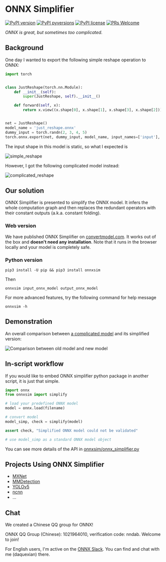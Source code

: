 # ONNX Simplifier

[![PyPI version](https://img.shields.io/pypi/v/onnx-simplifier.svg)](https://pypi.python.org/pypi/onnx-simplifier/)
[![PyPI pyversions](https://img.shields.io/pypi/pyversions/onnx-simplifier.svg)](https://pypi.python.org/pypi/onnx-simplifier/)
[![PyPI license](https://img.shields.io/pypi/l/onnx-simplifier.svg)](https://pypi.python.org/pypi/onnx-simplifier/)
[![PRs Welcome](https://img.shields.io/badge/PRs-welcome-brightgreen.svg)](https://github.com/daquexian/onnx-simplifier/pulls)

_ONNX is great, but sometimes too complicated._

## Background

One day I wanted to export the following simple reshape operation to ONNX:

```python
import torch


class JustReshape(torch.nn.Module):
    def __init__(self):
        super(JustReshape, self).__init__()

    def forward(self, x):
        return x.view((x.shape[0], x.shape[1], x.shape[3], x.shape[2]))


net = JustReshape()
model_name = 'just_reshape.onnx'
dummy_input = torch.randn(2, 3, 4, 5)
torch.onnx.export(net, dummy_input, model_name, input_names=['input'], output_names=['output'])
```

The input shape in this model is static, so what I expected is

![simple_reshape](imgs/simple_reshape.png)

However, I got the following complicated model instead:

![complicated_reshape](imgs/complicated_reshape.png)

## Our solution

ONNX Simplifier is presented to simplify the ONNX model. It infers the whole computation graph
and then replaces the redundant operators with their constant outputs (a.k.a. constant folding).

### Web version

We have published ONNX Simplifier on [convertmodel.com](https://www.convertmodel.com/#input=onnx&output=onnx). It works out of the box and **doesn't need any installation**. Note that it runs in the browser locally and your model is completely safe.

### Python version


```
pip3 install -U pip && pip3 install onnxsim
```

Then

```
onnxsim input_onnx_model output_onnx_model
```

For more advanced features, try the following command for help message

```
onnxsim -h
```

## Demonstration

An overall comparison between
[a complicated model](https://github.com/JDAI-CV/DNNLibrary/issues/17#issuecomment-455934190)
and its simplified version:

![Comparison between old model and new model](imgs/comparison.png)

## In-script workflow

If you would like to embed ONNX simplifier python package in another script, it is just that simple.

```python
import onnx
from onnxsim import simplify

# load your predefined ONNX model
model = onnx.load(filename)

# convert model
model_simp, check = simplify(model)

assert check, "Simplified ONNX model could not be validated"

# use model_simp as a standard ONNX model object
```

You can see more details of the API in [onnxsim/onnx_simplifier.py](onnxsim/onnx_simplifier.py)

## Projects Using ONNX Simplifier

* [MXNet](https://mxnet.apache.org/versions/1.9.1/api/python/docs/tutorials/deploy/export/onnx.html#Simplify-the-exported-ONNX-model)
* [MMDetection](https://github.com/open-mmlab/mmdetection)
* [YOLOv5](https://github.com/ultralytics/yolov5)
* [ncnn](https://github.com/Tencent/ncnn)
* ...

## Chat

We created a Chinese QQ group for ONNX!

ONNX QQ Group (Chinese): 1021964010, verification code: nndab. Welcome to join!

For English users, I'm active on the [ONNX Slack](https://github.com/onnx/onnx#discuss). You can find and chat with me (daquexian) there.
